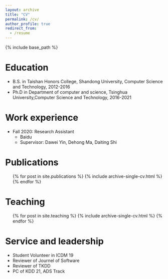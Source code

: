 ```yaml
---
layout: archive
title: "CV"
permalink: /cv/
author_profile: true
redirect_from:
  - /resume
---
```


{% include base_path %}

Education
======
* B.S. in Taishan Honors College, Shandong University, Computer Science and Technology, 2012-2016
* Ph.D in Department of computer and science, Tsinghua University,Computer Science and Technology, 2016-2021 

Work experience
======
* Fall 2020: Research Assistant
  * Baidu 
  * Supervisor: Dawei Yin, Dehong Ma, Daiting Shi


Publications
======
  <ul>{% for post in site.publications %}
    {% include archive-single-cv.html %}
  {% endfor %}</ul>
  
<!-- Talks
======
  <ul>{% for post in site.talks %}
    {% include archive-single-talk-cv.html %}
  {% endfor %}</ul>
   -->
Teaching
======
  <ul>{% for post in site.teaching %}
    {% include archive-single-cv.html %}
  {% endfor %}</ul>
  
Service and leadership
======
* Student Volunteer in ICDM 19
* Reviewer of Journel of Software 
* Reviewer of TKDD 
* PC of KDD 21, ADS Track 
